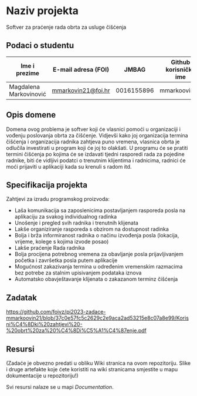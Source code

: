 # Naziv projekta
Softver za praćenje rada obrta za usluge čišćenja

## Podaci o studentu

Ime i prezime | E-mail adresa (FOI) | JMBAG | Github korisničko ime
------------  | ------------------- | ----- | ---------------------
Magdalena Markovinović | mmarkovin21@foi.hr | 0016155896 | mmarkoovin21


## Opis domene 
Domena ovog problema je softver koji će vlasnici pomoći u organizaciji i vođenju poslovanja obrta za čišćenje. Vidjevši kako joj organizacija termina čišćenja i organizacija radnika zahtjeva puno vremena, vlasnica obrta je odlučila investirati u program koji će joj to olakšati. U programu će se pratiti termini čišćenja po kojima će se izdavati tjedni rasporedi rada za pojedine radnike, biti će vidljivi podatci o trenutnim klijentima i radnicima, radnici će moći prijaviti u aplikaciji kada su krenuli s radom itd.

## Specifikacija projekta
Zahtjevi za izradu programskog proizvoda:
- Laša komunikacija sa zaposlenicima postavljanjem rasporeda posla na aplikaciju za svakog individualnog radinka
- Unošenje i pregled svih radnika i trenutnih klijenata
- Lakše organiziranje rasporeda s obzirom na dostupnost radinka
- Bolja i brža informiranost radnika o načinu izvođenja posla (lokacija, vrijeme, kolege s kojima izvode posao)
- Lakše praćenje Rada radnika 
- Bolja procijena potrebnog vremena za obavljanje posla prijavljivanjem početka i završetka posla putem aplikacije
- Mogućnost zakazivanja termina u određenim vremenskim razmacima bez potrebe za stalnim upisivanjem podataka iznova
- Automatsko obavještavanje klijenata o zakazanom terminz čišćenja

## Zadatak

https://github.com/foivz/pi2023-zadace-mmarkoovin21/blob/37c0e57fc5c2629c2e9aca2ad53215e8c07a8e99/Korisni%C4%8Dki%20zahtjevi%20-%20obrt%20za%20%C4%8Di%C5%A1%C4%87enje.pdf

## Resursi
(Zadaće je obvezno predati u obliku Wiki stranica na ovom repozitoriju. Slike i druge artefakte koje ćete koristiti na wiki stranicama smjestite u mapu dokumentacije u repozitoriju!)

Svi resursi nalaze se u mapi _Documentation_.
